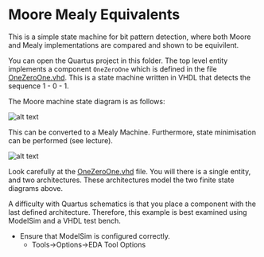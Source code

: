# Moore Mealy Equivalents

This is a simple state machine for bit pattern detection, where both Moore and Mealy implementations are compared and shown to be equivilent.

You can open the Quartus project in this folder. The top level entity implements a component `OneZeroOne` which is defined in the file [OneZeroOne.vhd](./OneZeroOne.vhd). This is a state machine written in VHDL that detects the sequence 1 - 0 - 1. 

The Moore machine state diagram is as follows:

![alt text](https://github.com/UniversityOfPlymouth-Electronics/ELEC240/blob/master/Examples/VHDL/MooreMealyEquivalents/img/fsm_moore.png "FSM for the Moore Machine")

This can be converted to a Mealy Machine. Furthermore, state minimisation can be performed (see lecture).

![alt text](https://github.com/UniversityOfPlymouth-Electronics/ELEC240/blob/master/Examples/VHDL/MooreMealyEquivalents/img/fsm_mealy.png "FSM for the Mealy Machine")

Look carefully at the [OneZeroOne.vhd](./OneZeroOne.vhd) file. You will there is a single entity, and two architectures. These architectures model the two finite state diagrams above.

A difficulty with Quartus schematics is that you place a component with the last defined architecture. Therefore, this example is best examined using ModelSim and a VHDL test bench.

* Ensure that ModelSim is configured correctly.
  * Tools->Options->EDA Tool Options
  
